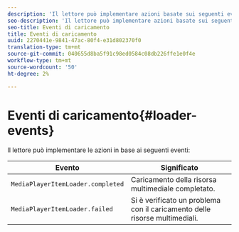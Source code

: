 ```yaml
---
description: 'Il lettore può implementare azioni basate sui seguenti eventi '
seo-description: 'Il lettore può implementare azioni basate sui seguenti eventi '
seo-title: Eventi di caricamento
title: Eventi di caricamento
uuid: 2270441e-9841-47ac-80f4-e31d802370f0
translation-type: tm+mt
source-git-commit: 040655d8ba5f91c98ed0584c08db226ffe1e0f4e
workflow-type: tm+mt
source-wordcount: '50'
ht-degree: 2%

---
```



# Eventi di caricamento{#loader-events}

Il lettore può implementare le azioni in base ai seguenti eventi:

| Evento | Significato |
|---|---|
| `MediaPlayerItemLoader.completed` | Caricamento della risorsa multimediale completato. |
| `MediaPlayerItemLoader.failed` | Si è verificato un problema con il caricamento delle risorse multimediali. |

